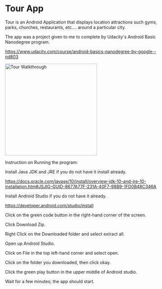 # Tour App

Tour is an Android Application that displays location attractions such gyms, parks, churches, restaurants, etc.…  around a particular city. 

The app was a project given to me to complete by Udacity's Android Basic Nanodegree program.

https://www.udacity.com/course/android-basics-nanodegree-by-google--nd803

<img src='https://github.com/sgm28/TourApp/blob/master/TourApp/gif/TourApp.gif' title='TourApp Walkthrough' width=300 alt='Tour Walkthrough' />

Instruction on Running the program:

Install Java JDK and JRE if you do not have it install already. 

https://docs.oracle.com/javase/10/install/overview-jdk-10-and-jre-10-installation.htm#JSJIG-GUID-8677A77F-231A-40F7-98B9-1FD0B48C346A

Install Android Studio if you do not have it already.

https://developer.android.com/studio/install

Click on the green code button in the right-hand corner of the screen.

Click Download Zip.

Right Click on the Downloaded folder and select extract all.

Open up Android Studio.

Click on File in the top left-hand corner and select open.

Click on the folder you downloaded, then click okay.

Click the green play button in the upper middle of Android studio.

Wait for a few minutes; the app should start.
